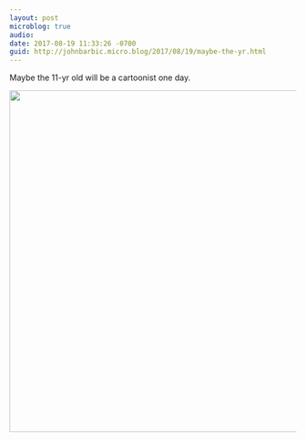 ```yaml
---
layout: post
microblog: true
audio: 
date: 2017-08-19 11:33:26 -0700
guid: http://johnbarbic.micro.blog/2017/08/19/maybe-the-yr.html
---
```

Maybe the 11-yr old will be a cartoonist one day.

<img src="http://www.barbic.com/uploads/2017/a667e495d5.jpg" width="599" height="600" />
